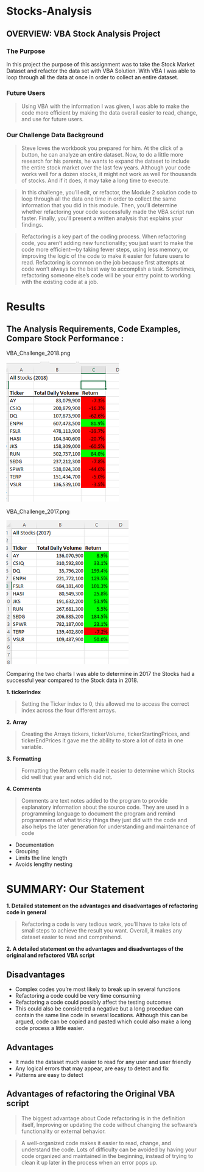 # Stocks-Analysis
## OVERVIEW: VBA Stock Analysis Project

### The Purpose 

In this project the purpose of this assignment was to take the Stock Market Dataset and refactor the data set with VBA Solution. With VBA I was able to loop through all the data at once in order to collect an entire dataset.

### Future Users

> Using VBA with the information I was given, I was able to make the code more efficient by making the data overall easier to read, change, and use for future users.

### Our Challenge Data Background

> Steve loves the workbook you prepared for him. At the click of a button, he can analyze an entire dataset. Now, to do a little more research for his parents, he wants to expand the dataset to include the entire stock market over the last few years. Although your code works well for a dozen stocks, it might not work as well for thousands of stocks. And if it does, it may take a long time to execute.

> In this challenge, you’ll edit, or refactor, the Module 2 solution code to loop through all the data one time in order to collect the same information that you did in this module. Then, you’ll determine whether refactoring your code successfully made the VBA script run faster. Finally, you’ll present a written analysis that explains your findings.

> Refactoring is a key part of the coding process. When refactoring code, you aren’t adding new functionality; you just want to make the code more efficient—by taking fewer steps, using less memory, or improving the logic of the code to make it easier for future users to read. Refactoring is common on the job because first attempts at code won’t always be the best way to accomplish a task. Sometimes, refactoring someone else’s code will be your entry point to working with the existing code at a job.

# Results
     
## The Analysis Requirements, Code Examples, Compare Stock Performance :

VBA_Challenge_2018.png

![name-of-you-image](https://github.com/skinnytwinvale/stocks-analysis/blob/2a87ea72f5b306567852b318795f7a5b67effd6d/VBA_Challenge_2018.png.png)

VBA_Challenge_2017.png

![name-of-you-image](https://github.com/skinnytwinvale/stocks-analysis/blob/e24e13261097ff89df7ae3b997f86b5852a9012f/VBA_Challenge_2017.png)

Comparing the two charts I was able to determine in 2017 the Stocks had a successful year compared to the Stock data in 2018.

**1. tickerIndex**

> Setting the Ticker index to 0, this allowed me to access the correct index across the four different arrays. 

**2. Array**

> Creating the Arrays tickers, tickerVolume, tickerStartingPrices, and tickerEndPrices it gave me the ability to store a lot of data in one variable.

**3. Formatting**

> Formatting the Return cells made it easier to determine which Stocks did well that year and which did not.

**4. Comments**

> Comments are text notes added to the program to provide explanatory information about the source code. They are used in a programming language to document the program and remind programmers of what tricky things they just did with the code and also helps the later generation for understanding and maintenance of code

- Documentation
- Grouping
- Limits the line length
- Avoids lengthy nesting

# SUMMARY: Our Statement
        
**1. Detailed statement on the advantages and disadvantages of refactoring code in general**
         
> Refactoring a code is very tedious work, you’ll have to take lots of small steps to achieve the result you want. Overall, it makes any dataset easier to read and comprehend.
         
**2. A detailed statement on the advantages and disadvantages of the original and refactored VBA script**

## Disadvantages

- Complex codes you’re most likely to break up in several functions
- Refactoring a code could be very time consuming
- Refactoring a code could possibly affect the testing outcomes
-  This could also be considered a negative but a long procedure can contain the same line code in several locations. Although this can be argued, code can be copied and pasted which could also make a long code process a little easier.

## Advantages

- It made the dataset much easier to read for any user and user friendly 
- Any logical errors that may appear, are easy to detect and fix
- Patterns are easy to detect
         
## Advantages of refactoring the Original VBA script

> The biggest advantage about Code refactoring is in the definition itself, Improving or updating the code without changing the software’s functionality or external behavior.

> A well-organized code makes it easier to read, change, and understand the code. Lots of difficulty can be avoided by having your code organized and maintained in the beginning, instead of trying to clean it up later in the process when an error pops up.

